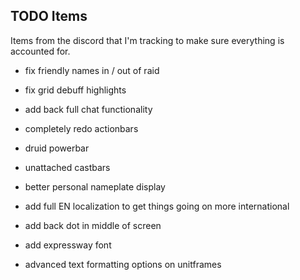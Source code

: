 ## TODO Items
Items from the discord that I'm tracking to make sure everything is accounted for.

- fix friendly names in / out of raid
- fix grid debuff highlights
- add back full chat functionality

- completely redo actionbars
- druid powerbar
- unattached castbars
- better personal nameplate display
- add full EN localization to get things going on more international
- add back dot in middle of screen
- add expressway font
- advanced text formatting options on unitframes